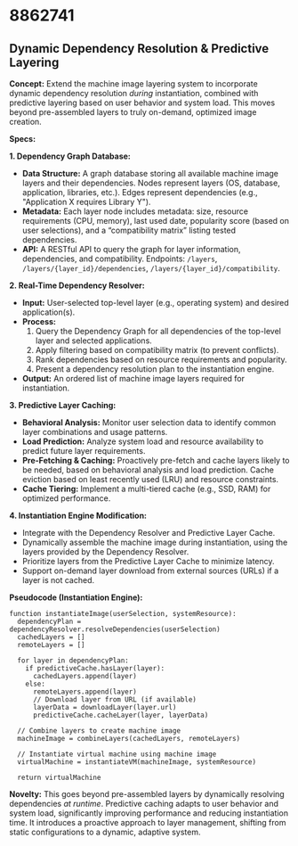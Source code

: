 # 8862741

## Dynamic Dependency Resolution & Predictive Layering

**Concept:** Extend the machine image layering system to incorporate dynamic dependency resolution *during* instantiation, combined with predictive layering based on user behavior and system load. This moves beyond pre-assembled layers to truly on-demand, optimized image creation.

**Specs:**

**1. Dependency Graph Database:**

*   **Data Structure:** A graph database storing all available machine image layers and their dependencies. Nodes represent layers (OS, database, application, libraries, etc.). Edges represent dependencies (e.g., "Application X requires Library Y").
*   **Metadata:** Each layer node includes metadata: size, resource requirements (CPU, memory), last used date, popularity score (based on user selections), and a “compatibility matrix” listing tested dependencies.
*   **API:** A RESTful API to query the graph for layer information, dependencies, and compatibility.  Endpoints: `/layers`, `/layers/{layer_id}/dependencies`, `/layers/{layer_id}/compatibility`.

**2. Real-Time Dependency Resolver:**

*   **Input:** User-selected top-level layer (e.g., operating system) and desired application(s).
*   **Process:**
    1.  Query the Dependency Graph for all dependencies of the top-level layer and selected applications.
    2.  Apply filtering based on compatibility matrix (to prevent conflicts).
    3.  Rank dependencies based on resource requirements and popularity.
    4.  Present a dependency resolution plan to the instantiation engine.
*   **Output:** An ordered list of machine image layers required for instantiation.

**3. Predictive Layer Caching:**

*   **Behavioral Analysis:** Monitor user selection data to identify common layer combinations and usage patterns.
*   **Load Prediction:**  Analyze system load and resource availability to predict future layer requirements.
*   **Pre-Fetching & Caching:**  Proactively pre-fetch and cache layers likely to be needed, based on behavioral analysis and load prediction.  Cache eviction based on least recently used (LRU) and resource constraints.
*   **Cache Tiering:** Implement a multi-tiered cache (e.g., SSD, RAM) for optimized performance.

**4. Instantiation Engine Modification:**

*   Integrate with the Dependency Resolver and Predictive Layer Cache.
*   Dynamically assemble the machine image during instantiation, using the layers provided by the Dependency Resolver.
*   Prioritize layers from the Predictive Layer Cache to minimize latency.
*   Support on-demand layer download from external sources (URLs) if a layer is not cached.

**Pseudocode (Instantiation Engine):**

```
function instantiateImage(userSelection, systemResource):
  dependencyPlan = dependencyResolver.resolveDependencies(userSelection)
  cachedLayers = []
  remoteLayers = []

  for layer in dependencyPlan:
    if predictiveCache.hasLayer(layer):
      cachedLayers.append(layer)
    else:
      remoteLayers.append(layer)
      // Download layer from URL (if available)
      layerData = downloadLayer(layer.url)
      predictiveCache.cacheLayer(layer, layerData)

  // Combine layers to create machine image
  machineImage = combineLayers(cachedLayers, remoteLayers)

  // Instantiate virtual machine using machine image
  virtualMachine = instantiateVM(machineImage, systemResource)

  return virtualMachine
```

**Novelty:** This goes beyond pre-assembled layers by dynamically resolving dependencies *at runtime*. Predictive caching adapts to user behavior and system load, significantly improving performance and reducing instantiation time. It introduces a proactive approach to layer management, shifting from static configurations to a dynamic, adaptive system.